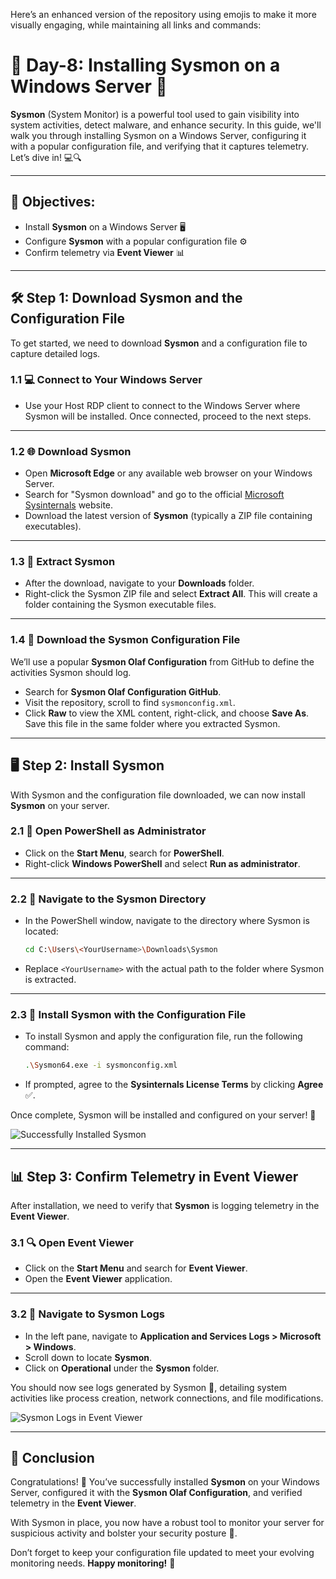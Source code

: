 Here’s an enhanced version of the repository using emojis to make it more visually engaging, while maintaining all links and commands:

# 🌟 Day-8: Installing Sysmon on a Windows Server 🌟

**Sysmon** (System Monitor) is a powerful tool used to gain visibility into system activities, detect malware, and enhance security. In this guide, we'll walk you through installing Sysmon on a Windows Server, configuring it with a popular configuration file, and verifying that it captures telemetry. Let’s dive in! 💻🔍

---

## 🎯 Objectives:
- Install **Sysmon** on a Windows Server 🖥️
- Configure **Sysmon** with a popular configuration file ⚙️
- Confirm telemetry via **Event Viewer** 📊

---

## 🛠️ Step 1: Download Sysmon and the Configuration File

To get started, we need to download **Sysmon** and a configuration file to capture detailed logs.

### 1.1 💻 Connect to Your Windows Server

- Use your Host RDP client to connect to the Windows Server where Sysmon will be installed. Once connected, proceed to the next steps.

---

### 1.2 🌐 Download Sysmon

- Open **Microsoft Edge** or any available web browser on your Windows Server.
- Search for "Sysmon download" and go to the official [Microsoft Sysinternals](https://docs.microsoft.com/en-us/sysinternals/downloads/sysmon) website.
- Download the latest version of **Sysmon** (typically a ZIP file containing executables).

---

### 1.3 📂 Extract Sysmon

- After the download, navigate to your **Downloads** folder.
- Right-click the Sysmon ZIP file and select **Extract All**. This will create a folder containing the Sysmon executable files.

---

### 1.4 📝 Download the Sysmon Configuration File

We’ll use a popular **Sysmon Olaf Configuration** from GitHub to define the activities Sysmon should log.

- Search for **Sysmon Olaf Configuration GitHub**.
- Visit the repository, scroll to find `sysmonconfig.xml`.
- Click **Raw** to view the XML content, right-click, and choose **Save As**. Save this file in the same folder where you extracted Sysmon.

---

## 🖥️ Step 2: Install Sysmon

With Sysmon and the configuration file downloaded, we can now install **Sysmon** on your server.

### 2.1 🔧 Open PowerShell as Administrator

- Click on the **Start Menu**, search for **PowerShell**.
- Right-click **Windows PowerShell** and select **Run as administrator**.

---

### 2.2 📂 Navigate to the Sysmon Directory

- In the PowerShell window, navigate to the directory where Sysmon is located:

   ```bash
   cd C:\Users\<YourUsername>\Downloads\Sysmon
   ```

- Replace `<YourUsername>` with the actual path to the folder where Sysmon is extracted.

---

### 2.3 🚀 Install Sysmon with the Configuration File

- To install Sysmon and apply the configuration file, run the following command:

   ```bash
   .\Sysmon64.exe -i sysmonconfig.xml
   ```

- If prompted, agree to the **Sysinternals License Terms** by clicking **Agree** ✅.

Once complete, Sysmon will be installed and configured on your server! 🎉

![Successfully Installed Sysmon](image.jpg)

---

## 📊 Step 3: Confirm Telemetry in Event Viewer

After installation, we need to verify that **Sysmon** is logging telemetry in the **Event Viewer**.

### 3.1 🔍 Open Event Viewer

- Click on the **Start Menu** and search for **Event Viewer**.
- Open the **Event Viewer** application.

---

### 3.2 📜 Navigate to Sysmon Logs

- In the left pane, navigate to **Application and Services Logs > Microsoft > Windows**.
- Scroll down to locate **Sysmon**.
- Click on **Operational** under the **Sysmon** folder.

You should now see logs generated by Sysmon 📝, detailing system activities like process creation, network connections, and file modifications.

![Sysmon Logs in Event Viewer](image.jpg)

---

## 🎉 Conclusion

Congratulations! 🎊 You’ve successfully installed **Sysmon** on your Windows Server, configured it with the **Sysmon Olaf Configuration**, and verified telemetry in the **Event Viewer**. 

With Sysmon in place, you now have a robust tool to monitor your server for suspicious activity and bolster your security posture 🔐.

Don’t forget to keep your configuration file updated to meet your evolving monitoring needs. **Happy monitoring!** 🌟
